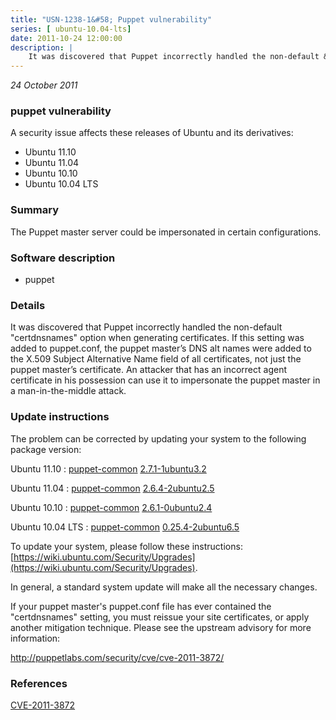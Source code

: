 ```yaml
---
title: "USN-1238-1&#58; Puppet vulnerability"
series: [ ubuntu-10.04-lts]
date: 2011-10-24 12:00:00
description: |
    It was discovered that Puppet incorrectly handled the non-default &quot;certdnsnames&quot; option when generating certificates. If this setting was added to puppet.conf, the puppet master’s DNS alt names were added to the X.509 Subject Alternative Name field of all certificates, not just the puppet master’s certificate. An attacker that has an incorrect agent certificate in his possession can use it to impersonate the puppet master in a man-in-the-middle attack. 
--- 
```

 
 

*24 October 2011*

### puppet vulnerability

A security issue affects these releases of Ubuntu and its derivatives:

* Ubuntu 11.10
* Ubuntu 11.04
* Ubuntu 10.10
* Ubuntu 10.04 LTS

### Summary

The Puppet master server could be impersonated in certain configurations. 

### Software description

* puppet 

### Details

It was discovered that Puppet incorrectly handled the non-default &quot;certdnsnames&quot; option when generating certificates. If this setting was added to puppet.conf, the puppet master’s DNS alt names were added to the X.509 Subject Alternative Name field of all certificates, not just the puppet master’s certificate. An attacker that has an incorrect agent certificate in his possession can use it to impersonate the puppet master in a man-in-the-middle attack. 

### Update instructions

The problem can be corrected by updating your system to the following package version:

Ubuntu 11.10
 : [puppet-common](https://launchpad.net/ubuntu/+source/puppet) <span> [2.7.1-1ubuntu3.2](https://launchpad.net/ubuntu/+source/puppet/2.7.1-1ubuntu3.2) </span> 

Ubuntu 11.04
 : [puppet-common](https://launchpad.net/ubuntu/+source/puppet) <span> [2.6.4-2ubuntu2.5](https://launchpad.net/ubuntu/+source/puppet/2.6.4-2ubuntu2.5) </span> 

Ubuntu 10.10
 : [puppet-common](https://launchpad.net/ubuntu/+source/puppet) <span> [2.6.1-0ubuntu2.4](https://launchpad.net/ubuntu/+source/puppet/2.6.1-0ubuntu2.4) </span> 

Ubuntu 10.04 LTS
 : [puppet-common](https://launchpad.net/ubuntu/+source/puppet) <span> [0.25.4-2ubuntu6.5](https://launchpad.net/ubuntu/+source/puppet/0.25.4-2ubuntu6.5) </span> 

To update your system, please follow these instructions: [https://wiki.ubuntu.com/Security/Upgrades](https://wiki.ubuntu.com/Security/Upgrades).

In general, a standard system update will make all the necessary changes.

If your puppet master&#39;s puppet.conf file has ever contained the &quot;certdnsnames&quot; setting, you must reissue your site certificates, or apply another mitigation technique. Please see the upstream advisory for more information:

http://puppetlabs.com/security/cve/cve-2011-3872/ 

### References

 
 [CVE-2011-3872](http://people.ubuntu.com/~ubuntu-security/cve/CVE-2011-3872)
 

